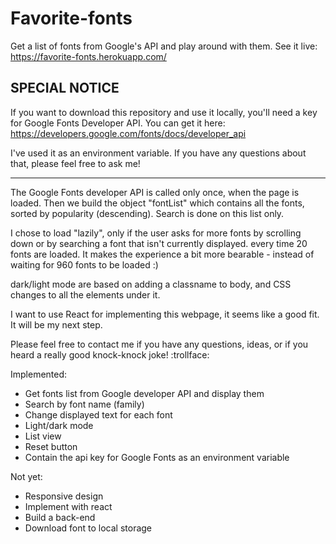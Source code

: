 # Favorite-fonts
Get a list of fonts from Google's API and play around with them.
See it live: https://favorite-fonts.herokuapp.com/

## SPECIAL NOTICE

If you want to download this repository and use it locally, you'll need a key for Google Fonts Developer API.
You can get it here: https://developers.google.com/fonts/docs/developer_api

I've used it as an environment variable. If you have any questions about that, please feel free to ask me!


-------------------------------------------------------------------------------------------------

The Google Fonts developer API is called only once, when the page is loaded. Then we build the object "fontList" which contains all the fonts, sorted by popularity (descending).
Search is done on this list only.

I chose to load "lazily", only if the user asks for more fonts by scrolling down or by searching a font that isn't currently displayed. every time 20 fonts are loaded. It makes the experience a bit more bearable - instead of waiting for 960 fonts to be loaded :)

dark/light mode are based on adding a classname to body, and CSS changes to all the elements under it.

I want to use React for implementing this webpage, it seems like a good fit. It will be my next step.

Please feel free to contact me if you have any questions, ideas, or if you heard a really good knock-knock joke! :trollface:


Implemented:
- Get fonts list from Google developer API and display them
- Search by font name (family)
- Change displayed text for each font
- Light/dark mode
- List view
- Reset button
- Contain the api key for Google Fonts as an environment variable

Not yet:
- Responsive design
- Implement with react
- Build a back-end
- Download font to local storage
